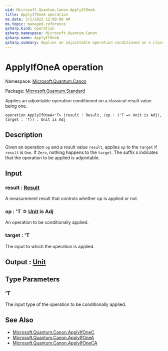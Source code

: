 ```yaml
---
uid: Microsoft.Quantum.Canon.ApplyIfOneA
title: ApplyIfOneA operation
ms.date: 3/1/2022 12:00:00 AM
ms.topic: managed-reference
qsharp.kind: operation
qsharp.namespace: Microsoft.Quantum.Canon
qsharp.name: ApplyIfOneA
qsharp.summary: Applies an adjointable operation conditioned on a classical result value being one.
---
```


# ApplyIfOneA operation

Namespace: [Microsoft.Quantum.Canon](xref:Microsoft.Quantum.Canon)

Package: [Microsoft.Quantum.Standard](https://nuget.org/packages/Microsoft.Quantum.Standard)


Applies an adjointable operation conditioned on a classical result value being one.

```qsharp
operation ApplyIfOneA<'T> (result : Result, (op : ('T => Unit is Adj), target : 'T)) : Unit is Adj
```


## Description

Given an operation `op` and a result value `result`, applies `op` to the `target`if `result` is `One`. If `Zero`, nothing happens to the `target`.The suffix `A` indicates that the operation to be applied is adjointable.

## Input

### result : [Result](xref:microsoft.quantum.qsharp.valueliterals#result-literal)

A measurement result that controls whether op is applied or not.


### op : 'T => [Unit](xref:microsoft.quantum.qsharp.valueliterals#unit-literal)  is Adj

An operation to be conditionally applied.


### target : 'T

The input to which the operation is applied.



## Output : [Unit](xref:microsoft.quantum.qsharp.valueliterals#unit-literal)



## Type Parameters

### 'T

The input type of the operation to be conditionally applied.

## See Also

- [Microsoft.Quantum.Canon.ApplyIfOneC](xref:Microsoft.Quantum.Canon.ApplyIfOneC)
- [Microsoft.Quantum.Canon.ApplyIfOneA](xref:Microsoft.Quantum.Canon.ApplyIfOneA)
- [Microsoft.Quantum.Canon.ApplyIfOneCA](xref:Microsoft.Quantum.Canon.ApplyIfOneCA)